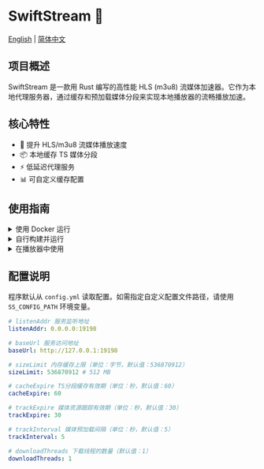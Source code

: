 # SwiftStream 🚀

[English](README.md) | [简体中文](README.zh-CN.md)

## 项目概述
SwiftStream 是一款用 Rust 编写的高性能 HLS (m3u8) 流媒体加速器。它作为本地代理服务器，通过缓存和预加载媒体分段来实现本地播放器的流畅播放加速。

## 核心特性
- 🚀 提升 HLS/m3u8 流媒体播放速度  
- 📦 本地缓存 TS 媒体分段  
- ⚡ 低延迟代理服务  
- 📊 可自定义缓存配置  

## 使用指南


<details>

<summary>使用 Docker 运行</summary>

1. 编写 `docker-compose.yml`  

    ```yaml
    services:
      swiftstream:
        image: ghcr.io/klrohias/swiftstream:latest
        container_name: swiftstream
        restart: always
        ports:
          - <对外公开的端口>:<在 listenAddr 中的端口>
        network_mode: bridge
        volumes:
          - /配置文件路径/config.yml:/config.yml
    ```

2. 配置  

    参见 [配置说明](#配置说明)  

    > 注意：通常 `baseUrl` 中的端口应与 `对外公开的端口` 的端口相同

3. 运行容器  

    ```shell
    docker compose up -d
    ```

</details>


<details>

<summary>自行构建并运行</summary>

1. 克隆并构建  
    ```bash
    git clone https://github.com/your-repo/swiftstream-rs.git
    cd swiftstream-rs
    cargo build --release
    ```

2. 配置  
    参见 [配置说明](#配置说明)  

3. 运行  
    ```shell
    ./target/release/swiftstream
    ```

</details>


<details>

<summary>在播放器中使用</summary>

1. 对于频道列表（可能有一或多个频道在一起的 m3u）  
    ```
    {baseUrl}/playlist?origin={originUrl}
    ```
    例如:
    ```
    http://127.0.0.1:11451/playlist?origin=http://some-website.com/my-tv-program-list.m3u8
    ```

2. 对于单条 HLS 流（正在播放某一频道的一条流）  
    ```
    {baseUrl}/media?origin={originUrl}
    ```
    例如:
    ```
    http://127.0.0.1:11451/media?origin=http://some-website.com/stream-such-as-BBC.m3u8
    ```

</details>

## 配置说明
程序默认从 `config.yml` 读取配置。如需指定自定义配置文件路径，请使用 `SS_CONFIG_PATH` 环境变量。

```yml
# listenAddr 服务监听地址
listenAddr: 0.0.0.0:19198

# baseUrl 服务访问地址
baseUrl: http://127.0.0.1:19198

# sizeLimit 内存缓存上限（单位：字节，默认值：536870912）
sizeLimit: 536870912 # 512 MB

# cacheExpire TS分段缓存有效期（单位：秒，默认值：60）
cacheExpire: 60

# trackExpire 媒体资源跟踪有效期（单位：秒，默认值：30）
trackExpire: 30

# trackInterval 媒体预加载间隔（单位：秒，默认值：5）
trackInterval: 5

# downloadThreads 下载线程的数量（默认值：1）
downloadThreads: 1
```
